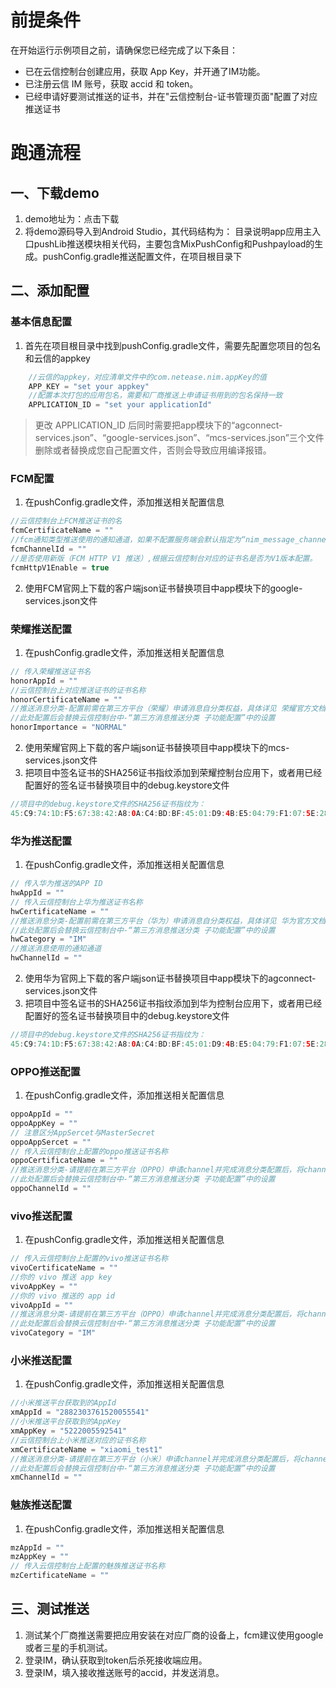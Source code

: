 # 前提条件
在开始运行示例项目之前，请确保您已经完成了以下条目：
* 已在云信控制台创建应用，获取 App Key，并开通了IM功能。
* 已注册云信 IM 账号，获取 accid 和 token。
* 已经申请好要测试推送的证书，并在"云信控制台-证书管理页面"配置了对应推送证书
# 跑通流程
## 一、下载demo
1. demo地址为：点击下载
2. 将demo源码导入到Android Studio，其代码结构为：
目录说明app应用主入口pushLib推送模块相关代码，主要包含MixPushConfig和Pushpayload的生成。pushConfig.gradle推送配置文件，在项目根目录下
## 二、添加配置
### 基本信息配置
1. 首先在项目根目录中找到pushConfig.gradle文件，需要先配置您项目的包名和云信的appkey
```java
    //云信的appkey，对应清单文件中的com.netease.nim.appKey的值
    APP_KEY = "set your appkey"
    //配置本次打包的应用包名，需要和厂商推送上申请证书用到的包名保持一致
    APPLICATION_ID = "set your applicationId"
```
> 更改 APPLICATION_ID 后同时需要把app模块下的“agconnect-services.json”、“google-services.json”、“mcs-services.json”三个文件删除或者替换成您自己配置文件，否则会导致应用编译报错。
### FCM配置
1. 在pushConfig.gradle文件，添加推送相关配置信息
```java
//云信控制台上FCM推送证书的名
fcmCertificateName = ""
//fcm通知类型推送使用的通知通道，如果不配置服务端会默认指定为“nim_message_channel_001”
fcmChannelId = ""
//是否使用新版（FCM HTTP V1 推送）,根据云信控制台对应的证书名是否为V1版本配置。
fcmHttpV1Enable = true
```
2. 使用FCM官网上下载的客户端json证书替换项目中app模块下的google-services.json文件
### 荣耀推送配置
1. 在pushConfig.gradle文件，添加推送相关配置信息
```java
// 传入荣耀推送证书名
honorAppId = ""
//云信控制台上对应推送证书的证书名称
honorCertificateName = ""
//推送消息分类-配置前需在第三方平台（荣耀）申请消息自分类权益，具体详见 荣耀官方文档
//此处配置后会替换云信控制台中-“第三方消息推送分类 子功能配置”中的设置
honorImportance = "NORMAL"
```
2. 使用荣耀官网上下载的客户端json证书替换项目中app模块下的mcs-services.json文件
3. 把项目中签名证书的SHA256证书指纹添加到荣耀控制台应用下，或者用已经配置好的签名证书替换项目中的debug.keystore文件
```java
//项目中的debug.keystore文件的SHA256证书指纹为：
45:C9:74:1D:F5:67:38:42:A8:0A:C4:BD:BF:45:01:D9:4B:E5:04:79:F1:07:5E:28:CC:E8:12:D1:B2:C4:E8:8C
```
### 华为推送配置
1. 在pushConfig.gradle文件，添加推送相关配置信息
```java
// 传入华为推送的APP ID
hwAppId = ""
// 传入云信控制台上华为推送证书名称
hwCertificateName = ""
//推送消息分类-配置前需在第三方平台（华为）申请消息自分类权益，具体详见 华为官方文档
//此处配置后会替换云信控制台中-“第三方消息推送分类 子功能配置”中的设置
hwCategory = "IM"
//推送消息使用的通知通道
hwChannelId = ""
```
2. 使用华为官网上下载的客户端json证书替换项目中app模块下的agconnect-services.json文件
3. 把项目中签名证书的SHA256证书指纹添加到华为控制台应用下，或者用已经配置好的签名证书替换项目中的debug.keystore文件
```java
//项目中的debug.keystore文件的SHA256证书指纹为：
45:C9:74:1D:F5:67:38:42:A8:0A:C4:BD:BF:45:01:D9:4B:E5:04:79:F1:07:5E:28:CC:E8:12:D1:B2:C4:E8:8C
```
### OPPO推送配置
1. 在pushConfig.gradle文件，添加推送相关配置信息
```java
oppoAppId = ""
oppoAppKey = ""
// 注意区分AppSercet与MasterSecret
oppoAppSercet = ""
// 传入云信控制台上配置的oppo推送证书名称
oppoCertificateName = ""
//推送消息分类-请提前在第三方平台（OPPO）申请channel并完成消息分类配置后，将channel对应的channel_id获取填入上方即可完成配置，具体详见 OPPO官方文档
//此处配置后会替换云信控制台中-“第三方消息推送分类 子功能配置”中的设置
oppoChannelId = ""
```
### vivo推送配置
1. 在pushConfig.gradle文件，添加推送相关配置信息
```java
// 传入云信控制台上配置的vivo推送证书名称
vivoCertificateName = ""
//你的 vivo 推送 app key
vivoAppKey = ""
//你的 vivo 推送的 app id
vivoAppId = ""
//推送消息分类-请提前在第三方平台（OPPO）申请channel并完成消息分类配置后，将channel对应的channel_id获取填入下方即可完成配置，具体详见 OPPO官方文档
//此处配置后会替换云信控制台中-“第三方消息推送分类 子功能配置”中的设置
vivoCategory = "IM"
```
### 小米推送配置
1. 在pushConfig.gradle文件，添加推送相关配置信息
```java
//小米推送平台获取到的AppId
xmAppId = "2882303761520055541"
//小米推送平台获取到的AppKey
xmAppKey = "5222005592541"
//云信控制台上小米推送对应的证书名称
xmCertificateName = "xiaomi_test1"
//推送消息分类-请提前在第三方平台（小米）申请channel并完成消息分类配置后，将channel对应的channel_id获取填入上方即可完成配置，具体详见 小米官方文档
//此处配置后会替换云信控制台中-“第三方消息推送分类 子功能配置”中的设置
xmChannelId = ""
```
### 魅族推送配置
1. 在pushConfig.gradle文件，添加推送相关配置信息
```java
mzAppId = ""
mzAppKey = ""
// 传入云信控制台上配置的魅族推送证书名称
mzCertificateName = ""
```
## 三、测试推送
1. 测试某个厂商推送需要把应用安装在对应厂商的设备上，fcm建议使用google或者三星的手机测试。
2. 登录IM，确认获取到token后杀死接收端应用。
3. 登录IM，填入接收推送账号的accid，并发送消息。


